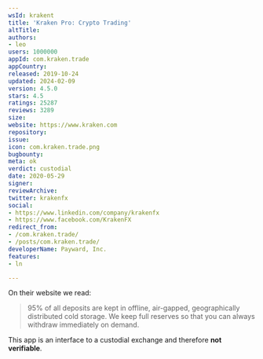 ```yaml
---
wsId: krakent
title: 'Kraken Pro: Crypto Trading'
altTitle: 
authors:
- leo
users: 1000000
appId: com.kraken.trade
appCountry: 
released: 2019-10-24
updated: 2024-02-09
version: 4.5.0
stars: 4.5
ratings: 25287
reviews: 3289
size: 
website: https://www.kraken.com
repository: 
issue: 
icon: com.kraken.trade.png
bugbounty: 
meta: ok
verdict: custodial
date: 2020-05-29
signer: 
reviewArchive: 
twitter: krakenfx
social:
- https://www.linkedin.com/company/krakenfx
- https://www.facebook.com/KrakenFX
redirect_from:
- /com.kraken.trade/
- /posts/com.kraken.trade/
developerName: Payward, Inc.
features:
- ln

---
```


On their website we read:

> 95% of all deposits are kept in offline, air-gapped, geographically
  distributed cold storage. We keep full reserves so that you can always
  withdraw immediately on demand.

This app is an interface to a custodial exchange and therefore **not
verifiable**.
